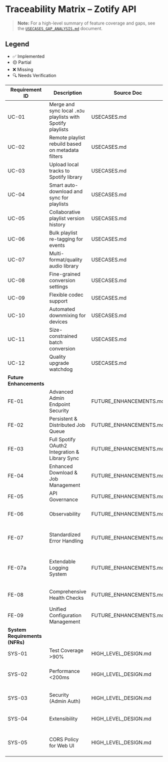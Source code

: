 # Traceability Matrix – Zotify API

> **Note:** For a high-level summary of feature coverage and gaps, see the [`USECASES_GAP_ANALYSIS.md`](./USECASES_GAP_ANALYSIS.md) document.

## Legend
- ✅ Implemented
- 🟡 Partial
- ❌ Missing
- 🔍 Needs Verification

| Requirement ID | Description | Source Doc | Implementation Status | Code Reference | Test Coverage | Linked Enhancement | Notes |
|----------------|-------------|------------|-----------------------|----------------|---------------|--------------------|-------|
| UC-01 | Merge and sync local `.m3u` playlists with Spotify playlists | USECASES.md | ❌ Missing | N/A | N/A | FE-02 | Dependent on Spotify playlist write support |
| UC-02 | Remote playlist rebuild based on metadata filters | USECASES.md | ❌ Missing | N/A | N/A | FE-05 | — |
| UC-03 | Upload local tracks to Spotify library | USECASES.md | ❌ Missing | N/A | N/A | | |
| UC-04 | Smart auto-download and sync for playlists | USECASES.md | 🟡 Partial | `services/download_service.py` | 🔍 Needs Verification | FE-03, FE-04 | Lacks automation and file management |
| UC-05 | Collaborative playlist version history | USECASES.md | ❌ Missing | N/A | N/A | | |
| UC-06 | Bulk playlist re-tagging for events | USECASES.md | ❌ Missing | N/A | N/A | | |
| UC-07 | Multi-format/quality audio library | USECASES.md | 🟡 Partial | `services/download_service.py` | 🔍 Needs Verification | | Lacks multi-format and quality control |
| UC-08 | Fine-grained conversion settings | USECASES.md | ❌ Missing | N/A | N/A | | |
| UC-09 | Flexible codec support | USECASES.md | ❌ Missing | N/A | N/A | | |
| UC-10 | Automated downmixing for devices | USECASES.md | ❌ Missing | N/A | N/A | | |
| UC-11 | Size-constrained batch conversion | USECASES.md | ❌ Missing | N/A | N/A | | |
| UC-12 | Quality upgrade watchdog | USECASES.md | ❌ Missing | N/A | N/A | | |
| **Future Enhancements** | | | | | | | |
| FE-01 | Advanced Admin Endpoint Security | FUTURE_ENHANCEMENTS.md | ❌ Missing | N/A | N/A | | e.g., JWT, rate limiting |
| FE-02 | Persistent & Distributed Job Queue | FUTURE_ENHANCEMENTS.md | 🟡 Partial | `services/download_service.py` | 🔍 Needs Verification | | Currently in-memory DB queue |
| FE-03 | Full Spotify OAuth2 Integration & Library Sync | FUTURE_ENHANCEMENTS.md | 🟡 Partial | `providers/spotify_connector.py` | 🔍 Needs Verification | | Lacks write-sync and full library management |
| FE-04 | Enhanced Download & Job Management | FUTURE_ENHANCEMENTS.md | ❌ Missing | N/A | N/A | | e.g., progress reporting, notifications |
| FE-05 | API Governance | FUTURE_ENHANCEMENTS.md | ❌ Missing | N/A | N/A | | e.g., rate limiting, quotas |
| FE-06 | Observability | FUTURE_ENHANCEMENTS.md | 🟡 Partial | `middleware/request_id.py` | 🔍 Needs Verification | | Lacks detailed audit trails. See FE-07a. |
| FE-07 | Standardized Error Handling | FUTURE_ENHANCEMENTS.md | ❌ Missing | N/A | 🔍 Needs Verification | | Error schema and exception refactoring not started. |
| FE-07a | Extendable Logging System | FUTURE_ENHANCEMENTS.md | 🟡 Partial | `LOGGING_SYSTEM_DESIGN.md` | N/A | FE-06 | **Design is complete.** Implementation is pending (`LOG-TASK-*`). |
| FE-08 | Comprehensive Health Checks | FUTURE_ENHANCEMENTS.md | 🟡 Partial | `routes/system.py` | 🔍 Needs Verification | | Only basic uptime/env endpoints exist |
| FE-09 | Unified Configuration Management | FUTURE_ENHANCEMENTS.md | 🟡 Partial | `services/config_service.py` | 🔍 Needs Verification | | Dual system exists, not unified |
| **System Requirements (NFRs)** | | | | | | | |
| SYS-01 | Test Coverage >90% | HIGH_LEVEL_DESIGN.md | ❌ Missing | N/A | `pytest --cov` | | CI gating not implemented |
| SYS-02 | Performance <200ms | HIGH_LEVEL_DESIGN.md | 🔍 Needs Verification | N/A | N/A | | No performance benchmarks exist |
| SYS-03 | Security (Admin Auth) | HIGH_LEVEL_DESIGN.md | ✅ Implemented | `services/auth.py` | 🔍 Needs Verification | FE-01 | Basic API key auth is implemented |
| SYS-04 | Extensibility | HIGH_LEVEL_DESIGN.md | ✅ Implemented | `providers/base.py` | N/A | | Provider model allows for extension |
| SYS-05 | CORS Policy for Web UI | HIGH_LEVEL_DESIGN.md | ✅ Implemented | `zotify_api/main.py` | N/A | | Permissive CORS policy to allow browser-based clients. |
